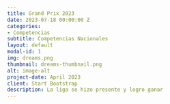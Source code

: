 ```yaml
---
title: Grand Prix 2023
date: 2023-07-18 00:00:00 Z
categories:
- Competencias
subtitle: Competencias Nacionales
layout: default
modal-id: 1
img: dreams.png
thumbnail: dreams-thumbnail.png
alt: image-alt
project-date: April 2023
client: Start Bootstrap
description: La liga se hizo presente y logro ganar
---
```


